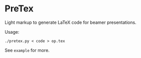 # PreTex

Light markup to generate LaTeX code for beamer presentations. 

Usage:

```
./pretex.py < code > op.tex
```

See `example` for more.

